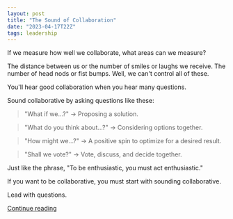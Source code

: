 ```yaml
---
layout: post
title: "The Sound of Collaboration"
date: "2023-04-17T22Z"
tags: leadership
---
```


If we measure how well we collaborate, what areas can we measure?

The distance between us or the number of smiles or laughs we receive. The number of head nods or fist bumps. Well, we can't control all of these.

You'll hear good collaboration when you hear many questions.

Sound collaborative by asking questions like these:

> "What if we...?" -> Proposing a solution.

> "What do you think about...?" -> Considering options together.

> "How might we...?" -> A positive spin to optimize for a desired result.

> "Shall we vote?" -> Vote, discuss, and decide together.

Just like the phrase, "To be enthusiastic, you must act enthusiastic."

If you want to be collaborative, you must start with sounding collaborative.

Lead with questions.

[Continue reading](/note-the-collective)
